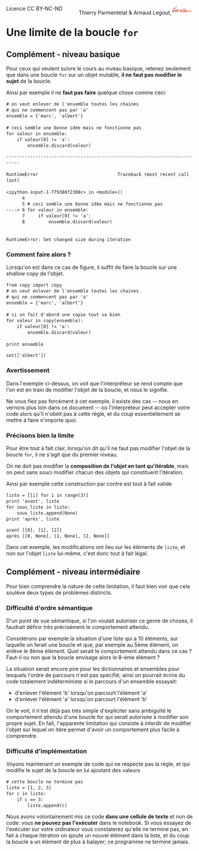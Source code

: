 
<span style="float:left;">Licence CC BY-NC-ND</span><span style="float:right;">Thierry Parmentelat &amp; Arnaud Legout,<img src="../../media/inria-25.png" style="display:inline"></span><br/>

# Une limite de la boucle `for`

## Complément - niveau basique

Pour ceux qui veulent suivre le cours au niveau basique, retenez seulement que dans une boucle `for` sur un objet mutable, **il ne faut pas modifier le sujet** de la boucle.

Ainsi par exemple il ne **faut pas faire** quelque chose comme ceci:


```
# on veut enlever de l'ensemble toutes les chaines
# qui ne commencent pas par 'a'
ensemble = {'marc', 'albert'}

# ceci semble une bonne idée mais ne fonctionne pas
for valeur in ensemble:
    if valeur[0] != 'a':
        ensemble.discard(valeur)
```


    ---------------------------------------------------------------------------

    RuntimeError                              Traceback (most recent call last)

    <ipython-input-1-779388f2308c> in <module>()
          4
          5 # ceci semble une bonne idée mais ne fonctionne pas
    ----> 6 for valeur in ensemble:
          7     if valeur[0] != 'a':
          8         ensemble.discard(valeur)


    RuntimeError: Set changed size during iteration


### Comment faire alors ?

Lorsqu'on est dans ce cas de figure, il suffit de faire la boucle sur une *shallow copy* de l'objet.


```
from copy import copy
# on veut enlever de l'ensemble toutes les chaines
# qui ne commencent pas par 'a'
ensemble = {'marc', 'albert'}

# si on fait d'abord une copie tout va bien
for valeur in copy(ensemble):
    if valeur[0] != 'a':
        ensemble.discard(valeur)

print ensemble
```

    set(['albert'])


### Avertissement

Dans l'exemple ci-dessus, on voit que l'interpréteur se rend compte que l'on est en train de modifier l'objet de la boucle, et nous le signifie.

Ne vous fiez pas forcément à cet exemple, il existe des cas -- nous en verrons plus loin dans ce document -- où l'interpréteur peut accepter votre code alors qu'il n'obéit pas à cette règle, et du coup essentiellement se mettre à faire n'importe quoi.

### Précisons bien la limite

Pour être tout à fait clair, lorsqu'on dit qu'il ne faut pas modifier l'objet de la boucle `for`, il ne s'agit que du premier niveau.

On ne doit pas modifier la **composition de l'objet en tant qu'itérable**, mais on peut sans souci modifier chacun des objets qui constituent l'itération.

Ainsi par exemple cette construction par contre est tout à fait valide


```
liste = [[i] for i in range(3)]
print 'avant', liste
for sous_liste in liste:
    sous_liste.append(None)
print 'après', liste
```

    avant [[0], [1], [2]]
    après [[0, None], [1, None], [2, None]]


Dans cet exemple, les modifications ont lieu sur les éléments de `liste`, et non sur l'objet `liste` lui-même, c'est donc tout à fait légal.

## Complément - niveau intermédiaire

Pour bien comprendre la nature de cette limitation, il faut bien voir que cela soulève deux types de problèmes distincts.

### Difficulté d'ordre sémantique

D'un point de vue sémantique, si l'on voulait autoriser ce genre de choses, il faudrait définir très précisément le comportement attendu.

Considérons par exemple la situation d'une liste qui a 10 éléments, sur laquelle on ferait une boucle et que, par exemple au 5ème élément, on enlève le 8ème élément. Quel serait le comportement attendu dans ce cas ? Faut-il ou non que la boucle envisage alors le 8-ème élément ?

La situation serait encore pire pour les dictionnaires et ensembles pour lesquels l'ordre de parcours n'est pas spécifié; ainsi on pourrait écrire du code totalement indéterministe si le parcours d'un ensemble essayait:
 * d'enlever l'élément 'b' lorsqu'on parcourt l'élément 'a'
 * d'enlever l'élément 'a' lorsqu'on parcourt l'élément 'b'

On le voit, il n'est déjà pas très simple d'expliciter sans ambiguïté le comportement attendu d'une boucle for qui serait autorisée à modifier son propre sujet. En fait, l'apparente limitation qui consiste à interdir de modifier l'objet sur lequel on itère permet d'avoir un comportement plus facile à comprendre.

### Difficulté d'implémentation

Voyons maintenant un exemple de code qui ne respecte pas la règle, et qui modifie le sujet de la boucle en lui ajoutant des valeurs

    # cette boucle ne termine pas
    liste = [1, 2, 3]
    for c in liste:
        if c == 3:
            liste.append(c)

Nous avons volontairement mis ce code **dans une cellule de texte** et non de code: vous **ne pouvez pas l'exécuter** dans le notebook. Si vous essayez de l'exécuter sur votre ordinateur vous constaterez qu'elle ne termine pas, en fait à chaque itération on ajoute un nouvel élément dans la liste, et du coup la boucle a un élément de plus à balayer; ce programme ne termine jamais.
